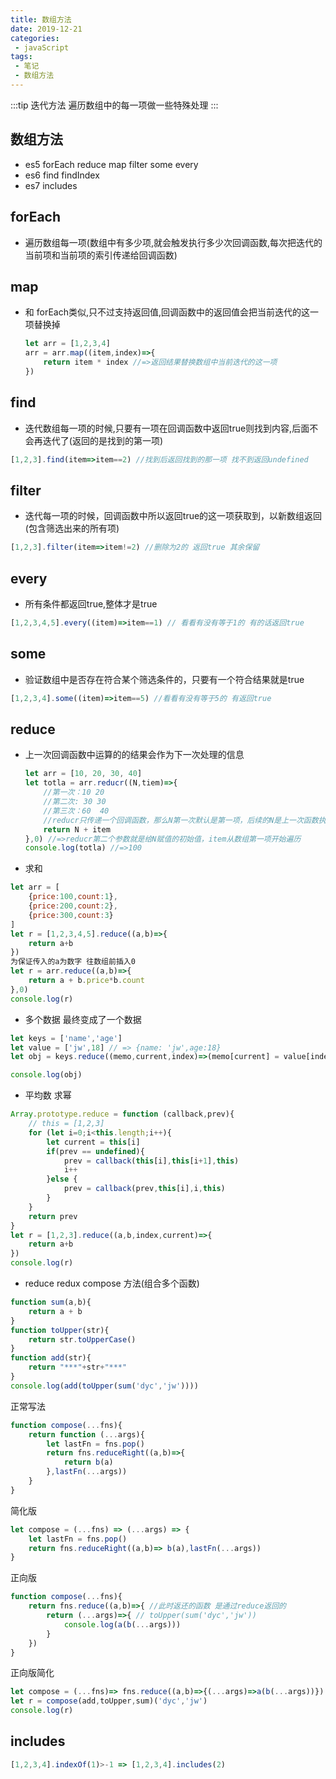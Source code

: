 ```yaml
---
title: 数组方法
date: 2019-12-21
categories:
 - javaScript
tags:
 - 笔记
 - 数组方法
---
```

:::tip 迭代方法
遍历数组中的每一项做一些特殊处理
:::
## 数组方法 
- es5 forEach reduce map filter some every
- es6 find findIndex
- es7 includes

## forEach 
- 遍历数组每一项(数组中有多少项,就会触发执行多少次回调函数,每次把迭代的当前项和当前项的索引传递给回调函数)
## map 
- 和 forEach类似,只不过支持返回值,回调函数中的返回值会把当前迭代的这一项替换掉
    ``` js script
    let arr = [1,2,3,4]
    arr = arr.map((item,index)=>{
        return item * index //=>返回结果替换数组中当前迭代的这一项
    })
    ```
## find 
- 迭代数组每一项的时候,只要有一项在回调函数中返回true则找到内容,后面不会再迭代了(返回的是找到的第一项)
```js
[1,2,3].find(item=>item==2) //找到后返回找到的那一项 找不到返回undefined
```
## filter 
- 迭代每一项的时候，回调函数中所以返回true的这一项获取到，以新数组返回(包含筛选出来的所有项)
```js
[1,2,3].filter(item=>item!=2) //删除为2的 返回true 其余保留
```
## every 
- 所有条件都返回true,整体才是true
```js
[1,2,3,4,5].every((item)=>item==1) // 看看有没有等于1的 有的话返回true
```
## some 
- 验证数组中是否存在符合某个筛选条件的，只要有一个符合结果就是true
```js
[1,2,3,4].some((item)=>item==5) //看看有没有等于5的 有返回true
```
## reduce 
- 上一次回调函数中运算的的结果会作为下一次处理的信息
    ``` js script 
    let arr = [10, 20, 30, 40]
    let totla = arr.reducr((N,tiem)=>{
        //第一次：10 20
        //第二次: 30 30
        //第三次：60  40
        //reducr只传递一个回调函数，那么N第一次默认是第一项，后续的N是上一次函数执行的结果
        return N + item
    },0) //=>reducr第二个参数就是给N赋值的初始值，item从数组第一项开始遍历
    console.log(totla) //=>100
    ```
- 求和
```js
let arr = [
    {price:100,count:1},
    {price:200,count:2},
    {price:300,count:3}
]
let r = [1,2,3,4,5].reduce((a,b)=>{
    return a+b
})
为保证传入的a为数字 往数组前插入0
let r = arr.reduce((a,b)=>{
    return a + b.price*b.count
},0)
console.log(r)
```

- 多个数据 最终变成了一个数据
```js
let keys = ['name','age']
let value = ['jw',18] // => {name: 'jw',age:18}
let obj = keys.reduce((memo,current,index)=>(memo[current] = value[index],memo),{})

console.log(obj)
```

- 平均数 求幂
```js
Array.prototype.reduce = function (callback,prev){
    // this = [1,2,3]
    for (let i=0;i<this.length;i++){
        let current = this[i]
        if(prev == undefined){
            prev = callback(this[i],this[i+1],this)
            i++
        }else {
            prev = callback(prev,this[i],i,this)
        }
    }
    return prev
}
let r = [1,2,3].reduce((a,b,index,current)=>{
    return a+b
})
console.log(r)
```

- reduce redux compose 方法(组合多个函数)
```js
function sum(a,b){
    return a + b
}
function toUpper(str){
    return str.toUpperCase()
}
function add(str){
    return "***"+str+"***"
}
console.log(add(toUpper(sum('dyc','jw'))))
```

正常写法
```js
function compose(...fns){
    return function (...args){
        let lastFn = fns.pop()
        return fns.reduceRight((a,b)=>{
            return b(a)
        },lastFn(...args))
    }
}
```
简化版
```js
let compose = (...fns) => (...args) => {
    let lastFn = fns.pop()
    return fns.reduceRight((a,b)=> b(a),lastFn(...args))
}
```
正向版
```js
function compose(...fns){
    return fns.reduce((a,b)=>{ //此时返还的函数 是通过reduce返回的
        return (...args)=>{ // toUpper(sum('dyc','jw'))
            console.log(a(b(...args)))
        }
    })
}
```
正向版简化
```js
let compose = (...fns)=> fns.reduce((a,b)=>{(...args)=>a(b(...args))})
let r = compose(add,toUpper,sum)('dyc','jw')
console.log(r)
```

## includes
```js
[1,2,3,4].indexOf(1)>-1 => [1,2,3,4].includes(2)
```





